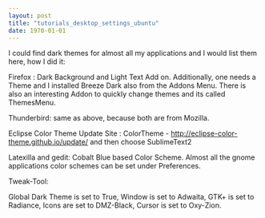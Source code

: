 ```yaml
---
layout: post
title: "tutorials_desktop_settings_ubuntu"
date: 1970-01-01
---
```





I could find dark themes for almost all my applications and I would list them here, how I did it:

Firefox : Dark Background and Light Text Add on.  Additionally, one needs a Theme and I installed Breeze Dark also from the Addons Menu. There is also an interesting Addon to quickly change themes and its called ThemesMenu.

Thunderbird: same as above, because both are from Mozilla.

Eclipse Color Theme Update Site :  ColorTheme - http://eclipse-color-theme.github.io/update/ and then choose SublimeText2

Latexilla and gedit: Cobalt Blue based Color Scheme. Almost all the gnome applications color schemes can be set under Preferences.

Tweak-Tool:

Global Dark Theme is set to True, Window is set to Adwaita, GTK+ is set to Radiance, Icons are set to DMZ-Black, Cursor is set to Oxy-Zion.

